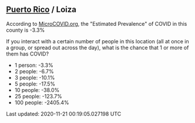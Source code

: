 
## [Puerto Rico](/united-states/puerto-rico) / Loiza

According to [MicroCOVID.org](http://microcovid.org),
the "Estimated Prevalence" of COVID in this county is -3.3%

If you interact with a certain number of people in this location
(all at once in a group, or spread out across the day), what is the chance that
1 or more of them has COVID?

- 1 person: -3.3%
- 2 people: -6.7%
- 3 people: -10.1%
- 5 people: -17.5%
- 10 people: -38.0%
- 25 people: -123.7%
- 100 people: -2405.4%

Last updated: 2020-11-21 00:19:05.027198 UTC
